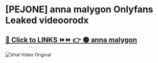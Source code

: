 
 # [PEJONE] anna malygon Onlyfans Leaked videoorodx

## <h2><a href="https://clipsfans.com/anna_malygon&ref=git">🔗 Click to LINKS ⏩⏩ 👉 🟢 anna malygon </a></h2>

<a href="https://clipsfans.com/anna_malygon&ref=git" rel="nofollow" data-target="animated-image.originalLink"><img src="https://i.ibb.co.com/xMMVF88/686577567.gif" alt="Viral Video Original" style="max-width: 100%; display: inline-block;" data-target="animated-image.originalImage"></a>

